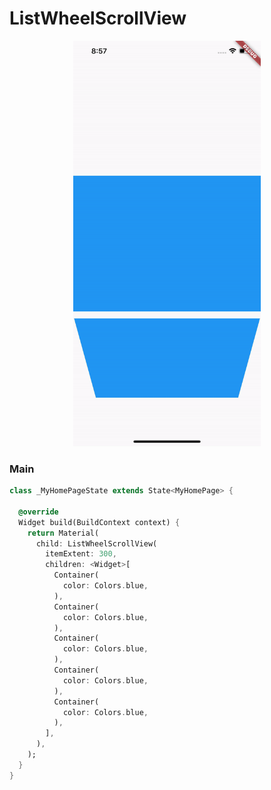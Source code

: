 # ListWheelScrollView
<p align="center">
<img src="https://github.com/ThiagoEvoa/flutter_examples/blob/master/images/listwheelscrollview.gif" height="649" width="300">
</p>

### Main
```dart
class _MyHomePageState extends State<MyHomePage> {

  @override
  Widget build(BuildContext context) {
    return Material(
      child: ListWheelScrollView(
        itemExtent: 300,
        children: <Widget>[
          Container(
            color: Colors.blue,
          ),
          Container(
            color: Colors.blue,
          ),
          Container(
            color: Colors.blue,
          ),
          Container(
            color: Colors.blue,
          ),
          Container(
            color: Colors.blue,
          ),
        ],
      ),
    );
  }
}
```
